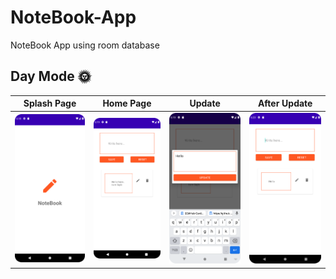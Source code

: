 # NoteBook-App
NoteBook App using room database

## Day Mode 🌞
Splash Page | Home Page | Update | After Update 
--- | --- | --- |--- | 
![](https://github.com/SajibMamun/NoteBook-App/blob/master/ART/Screenshot_20220516_181858.png) | ![](https://github.com/SajibMamun/NoteBook-App/blob/master/ART/Screenshot_20220516_181925.png) | ![](https://github.com/SajibMamun/NoteBook-App/blob/master/ART/Screenshot_20220516_181948.png) | ![](https://github.com/SajibMamun/NoteBook-App/blob/master/ART/Screenshot_20220516_182006.png)  

<br />

